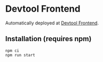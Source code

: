 # Devtool Frontend
Automatically deployed at [Devtool Frontend](https://evolution-devtool.web.app/).

## Installation (requires npm)
```
npm ci
npm run start
```
